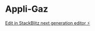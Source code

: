 # Appli-Gaz

[Edit in StackBlitz next generation editor ⚡️](https://stackblitz.com/~/github.com/MIKIELA-CAPY-Onny/Appli-Gaz)